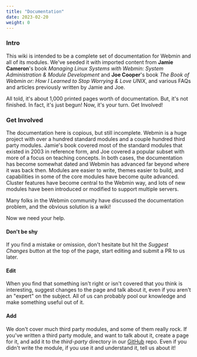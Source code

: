 ```yaml
---
title: "Documentation"
date: 2023-02-20
weight: 0
---
```


### Intro

This wiki is intended to be a complete set of documentation for Webmin and all of its modules. We've seeded it with imported content from **Jamie Cameron**'s book _Managing Linux Systems with Webmin: System Administration & Module Development_ and **Joe Cooper**'s book _The Book of Webmin or: How I Learned to Stop Worrying & Love UNIX_, and various FAQs and articles previously written by Jamie and Joe.

All told, it's about 1,000 printed pages worth of documentation. But, it's not finished. In fact, it's just begun! Now, it's your turn. Get Involved!

### Get Involved

The documentation here is copious, but still incomplete. Webmin is a huge project with over a hundred standard modules and a couple hundred third party modules. Jamie's book covered most of the standard modules that existed in 2003 in reference form, and Joe covered a popular subset with more of a focus on teaching concepts. In both cases, the documentation has become somewhat dated and Webmin has advanced far beyond where it was back then. Modules are easier to write, themes easier to build, and capabilities in some of the core modules have become quite advanced. Cluster features have become central to the Webmin way, and lots of new modules have been introduced or modified to support multiple servers.

Many folks in the Webmin community have discussed the documentation problem, and the obvious solution is a wiki!

Now we need your help.


#### Don't be shy
If you find a mistake or omission, don't hesitate but hit the *Suggest Changes* button at the top of the page, start editing and submit a PR to us later. 

#### Edit
When you find that something isn't right or isn't covered that you think is interesting, suggest changes to the page and talk about it, even if you aren't an "expert" on the subject. All of us can probably pool our knowledge and make something useful out of it.

#### Add
We don't cover much third party modules, and some of them really rock.  If you've written a third party module, and want to talk about it, create a page for it, and add it to the _third-party_ directory in our [GitHub](https://github.com/webmin/webmin.com/tree/main/content/docs) repo. Even if you didn't write the module, if you use it and understand it, tell us about it!
